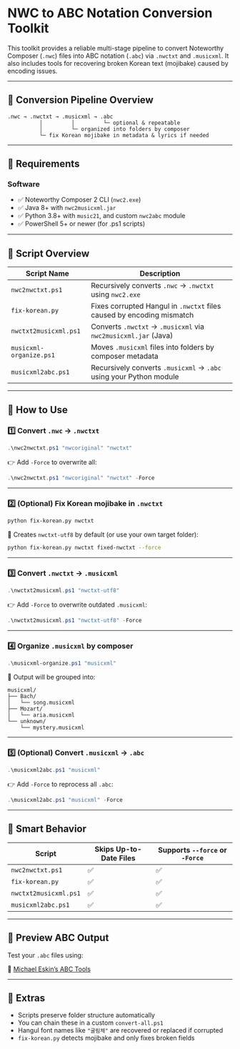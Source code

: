 # NWC to ABC Notation Conversion Toolkit

This toolkit provides a reliable multi-stage pipeline to convert Noteworthy Composer (`.nwc`) files into ABC notation (`.abc`) via `.nwctxt` and `.musicxml`. It also includes tools for recovering broken Korean text (mojibake) caused by encoding issues.

---

## 📂 Conversion Pipeline Overview

```
.nwc → .nwctxt → .musicxml → .abc
          │         │         └─ optional & repeatable
          │         └─ organized into folders by composer
          └─ fix Korean mojibake in metadata & lyrics if needed
```

---

## 🔧 Requirements

### Software

* ✅ Noteworthy Composer 2 CLI (`nwc2.exe`)
* ✅ Java 8+ with `nwc2musicxml.jar`
* ✅ Python 3.8+ with `music21`, and custom `nwc2abc` module
* ✅ PowerShell 5+ or newer (for .ps1 scripts)

---

## 📁 Script Overview

| Script Name             | Description                                                           |
| ----------------------- | --------------------------------------------------------------------- |
| `nwc2nwctxt.ps1`        | Recursively converts `.nwc` → `.nwctxt` using `nwc2.exe`              |
| `fix-korean.py`         | Fixes corrupted Hangul in `.nwctxt` files caused by encoding mismatch |
| `nwctxt2musicxml.ps1`   | Converts `.nwctxt` → `.musicxml` via `nwc2musicxml.jar` (Java)        |
| `musicxml-organize.ps1` | Moves `.musicxml` files into folders by composer metadata             |
| `musicxml2abc.ps1`      | Recursively converts `.musicxml` → `.abc` using your Python module    |

---

## 🚀 How to Use

### 1️⃣ Convert `.nwc` → `.nwctxt`

```powershell
.\nwc2nwctxt.ps1 "nwcoriginal" "nwctxt"
```

👉 Add `-Force` to overwrite all:

```powershell
.\nwc2nwctxt.ps1 "nwcoriginal" "nwctxt" -Force
```

---

### 2️⃣ (Optional) Fix Korean mojibake in `.nwctxt`

```bash
python fix-korean.py nwctxt
```

📂 Creates `nwctxt-utf8` by default (or use your own target folder):

```bash
python fix-korean.py nwctxt fixed-nwctxt --force
```

---

### 3️⃣ Convert `.nwctxt` → `.musicxml`

```powershell
.\nwctxt2musicxml.ps1 "nwctxt-utf8"
```

👉 Add `-Force` to overwrite outdated `.musicxml`:

```powershell
.\nwctxt2musicxml.ps1 "nwctxt-utf8" -Force
```

---

### 4️⃣ Organize `.musicxml` by composer

```powershell
.\musicxml-organize.ps1 "musicxml"
```

📁 Output will be grouped into:

```
musicxml/
├── Bach/
│   └── song.musicxml
├── Mozart/
│   └── aria.musicxml
└── unknown/
    └── mystery.musicxml
```

---

### 5️⃣ (Optional) Convert `.musicxml` → `.abc`

```powershell
.\musicxml2abc.ps1 "musicxml"
```

👉 Add `-Force` to reprocess all `.abc`:

```powershell
.\musicxml2abc.ps1 "musicxml" -Force
```

---

## 🧠 Smart Behavior

| Script                | Skips Up-to-Date Files | Supports `--force` or `-Force` |
| --------------------- | ---------------------- | ------------------------------ |
| `nwc2nwctxt.ps1`      | ✅                      | ✅                              |
| `fix-korean.py`       | ✅                      | ✅                              |
| `nwctxt2musicxml.ps1` | ✅                      | ✅                              |
| `musicxml2abc.ps1`    | ✅                      | ✅                              |

---

## 🧪 Preview ABC Output

Test your `.abc` files using:

🔗 [Michael Eskin’s ABC Tools](https://michaeleskin.com/abctools/abctools.html)

---

## 📌 Extras

* Scripts preserve folder structure automatically
* You can chain these in a custom `convert-all.ps1`
* Hangul font names like `"굴림체"` are recovered or replaced if corrupted
* `fix-korean.py` detects mojibake and only fixes broken fields
